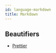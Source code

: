 ```yaml
---
id: language-markdown
title: Markdown
---
```

## Beautifiers
- [Prettier](/docs/beautifier-prettier.html)